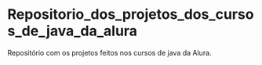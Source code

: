 # Repositorio_dos_projetos_dos_cursos_de_java_da_alura
Repositório com os projetos feitos nos cursos de java da Alura.
